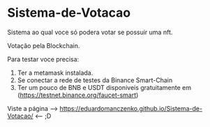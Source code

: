 # Sistema-de-Votacao
Sistema ao qual voce só podera votar se possuir uma nft.

Votação pela Blockchain.

Para testar voce precisa: 

1. Ter a metamask instalada.
2. Se conectar a rede de testes da Binance Smart-Chain
3. Ter um pouco de BNB e USDT disponiveis gratuitamente em (https://testnet.binance.org/faucet-smart)

Viste a página --> https://eduardomanczenko.github.io/Sistema-de-Votacao/ <-- ;D

